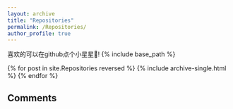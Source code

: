 ```yaml
---
layout: archive
title: "Repositories"
permalink: /Repositories/
author_profile: true
---
```

喜欢的可以在github点个小星星:star2:! 
{% include base_path %}

{% for post in site.Repositories reversed %}
  {% include archive-single.html %}
{% endfor %}


<h2>Comments</h2>

<script src="https://giscus.app/client.js"
        data-repo="huang-33/huang-33.github.io"
        data-repo-id="R_kgDOO0JU_g"
        data-category="General"
        data-category-id="DIC_kwDOO0JU_s4Cq7d5"
        data-mapping="pathname"
        data-strict="0"
        data-reactions-enabled="1"
        data-emit-metadata="0"
        data-input-position="bottom"
        data-theme="light"
        data-lang="zh-CN"
        crossorigin="anonymous"
        async>
</script>